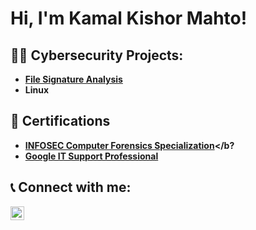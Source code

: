 <h1>Hi, I'm Kamal Kishor Mahto! <br/></h1>

<h2>👨‍💻 Cybersecurity Projects:</h2>

- <b>[File Signature Analysis](https://github.com/mahtokamal/cybesecurityprojects)</b>
- <b>Linux</b>

<h2>📝 Certifications</h2>

- <b>[INFOSEC Computer Forensics Specialization](https://www.coursera.org/account/accomplishments/specialization/6EEPB5W2S9GD)</b?
- <b>[Google IT Support Professional](https://www.coursera.org/account/accomplishments/professional-cert/ESG8ACMBUFVF)</b>

<h2> 📞 Connect with me:</h2>

[<img align="left" alt="kamal| LinkedIn" width="22px" src="https://cdn.jsdelivr.net/npm/simple-icons@v3/icons/linkedin.svg" />][linkedin]

[linkedin]: https://linkedin.com/in/kamal-kishor-mahto

<!--
**mahtokamal/mahtokamal* is a ✨ _special_ ✨ repository because its `README.md` (this file) appears on your GitHub profile.

Here are some ideas to get you started:

- 🔭 I’m currently working on ...
- 🌱 I’m currently learning ...
- 👯 I’m looking to collaborate on ...
- 🤔 I’m looking for help with ...
- 💬 Ask me about ...
- 📫 How to reach me: ...
- 😄 Pronouns: ...
- ⚡ Fun fact: ...
-->
